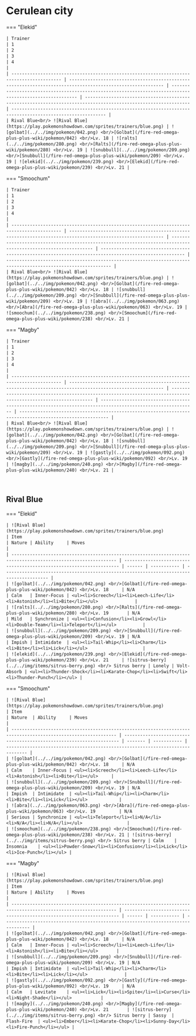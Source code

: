 # Cerulean city

=== "Elekid"

    | Trainer                                                                                   | 1                                                                                                          | 2                                                                                                        | 3                                                                                                              | 4                                                                                                          |
    | ----------------------------------------------------------------------------------------- | ---------------------------------------------------------------------------------------------------------- | -------------------------------------------------------------------------------------------------------- | -------------------------------------------------------------------------------------------------------------- | ---------------------------------------------------------------------------------------------------------- |
    | Rival Blue<br/> ![Rival Blue](https://play.pokemonshowdown.com/sprites/trainers/blue.png) | ![golbat](../../img/pokemon/042.png) <br/>[Golbat](/fire-red-omega-plus-plus-wiki/pokemon/042) <br/>Lv. 18 | ![ralts](../../img/pokemon/280.png) <br/>[Ralts](/fire-red-omega-plus-plus-wiki/pokemon/280) <br/>Lv. 19 | ![snubbull](../../img/pokemon/209.png) <br/>[Snubbull](/fire-red-omega-plus-plus-wiki/pokemon/209) <br/>Lv. 19 | ![elekid](../../img/pokemon/239.png) <br/>[Elekid](/fire-red-omega-plus-plus-wiki/pokemon/239) <br/>Lv. 21 |

=== "Smoochum"

    | Trainer                                                                                   | 1                                                                                                          | 2                                                                                                              | 3                                                                                                      | 4                                                                                                              |
    | ----------------------------------------------------------------------------------------- | ---------------------------------------------------------------------------------------------------------- | -------------------------------------------------------------------------------------------------------------- | ------------------------------------------------------------------------------------------------------ | -------------------------------------------------------------------------------------------------------------- |
    | Rival Blue<br/> ![Rival Blue](https://play.pokemonshowdown.com/sprites/trainers/blue.png) | ![golbat](../../img/pokemon/042.png) <br/>[Golbat](/fire-red-omega-plus-plus-wiki/pokemon/042) <br/>Lv. 18 | ![snubbull](../../img/pokemon/209.png) <br/>[Snubbull](/fire-red-omega-plus-plus-wiki/pokemon/209) <br/>Lv. 19 | ![abra](../../img/pokemon/063.png) <br/>[Abra](/fire-red-omega-plus-plus-wiki/pokemon/063) <br/>Lv. 19 | ![smoochum](../../img/pokemon/238.png) <br/>[Smoochum](/fire-red-omega-plus-plus-wiki/pokemon/238) <br/>Lv. 21 |

=== "Magby"

    | Trainer                                                                                   | 1                                                                                                          | 2                                                                                                              | 3                                                                                                          | 4                                                                                                        |
    | ----------------------------------------------------------------------------------------- | ---------------------------------------------------------------------------------------------------------- | -------------------------------------------------------------------------------------------------------------- | ---------------------------------------------------------------------------------------------------------- | -------------------------------------------------------------------------------------------------------- |
    | Rival Blue<br/> ![Rival Blue](https://play.pokemonshowdown.com/sprites/trainers/blue.png) | ![golbat](../../img/pokemon/042.png) <br/>[Golbat](/fire-red-omega-plus-plus-wiki/pokemon/042) <br/>Lv. 18 | ![snubbull](../../img/pokemon/209.png) <br/>[Snubbull](/fire-red-omega-plus-plus-wiki/pokemon/209) <br/>Lv. 19 | ![gastly](../../img/pokemon/092.png) <br/>[Gastly](/fire-red-omega-plus-plus-wiki/pokemon/092) <br/>Lv. 19 | ![magby](../../img/pokemon/240.png) <br/>[Magby](/fire-red-omega-plus-plus-wiki/pokemon/240) <br/>Lv. 21 |

<br/>

## Rival Blue

=== "Elekid"

    | ![Rival Blue](https://play.pokemonshowdown.com/sprites/trainers/blue.png)                                      | Item                                                                 | Nature | Ability     | Moves                                                                                   |
    | -------------------------------------------------------------------------------------------------------------- | -------------------------------------------------------------------- | ------ | ----------- | --------------------------------------------------------------------------------------- |
    | ![golbat](../../img/pokemon/042.png) <br/>[Golbat](/fire-red-omega-plus-plus-wiki/pokemon/042) <br/>Lv. 18     | N/A                                                                  | Calm   | Inner-Focus | <ul><li>Screech</li><li>Leech-Life</li><li>Astonish</li><li>Bite</li></ul>              |
    | ![ralts](../../img/pokemon/280.png) <br/>[Ralts](/fire-red-omega-plus-plus-wiki/pokemon/280) <br/>Lv. 19       | N/A                                                                  | Mild   | Synchronize | <ul><li>Confusion</li><li>Growl</li><li>Double-Team</li><li>Teleport</li></ul>          |
    | ![snubbull](../../img/pokemon/209.png) <br/>[Snubbull](/fire-red-omega-plus-plus-wiki/pokemon/209) <br/>Lv. 19 | N/A                                                                  | Impish | Intimidate  | <ul><li>Tail-Whip</li><li>Charm</li><li>Bite</li><li>Lick</li></ul>                     |
    | ![elekid](../../img/pokemon/239.png) <br/>[Elekid](/fire-red-omega-plus-plus-wiki/pokemon/239) <br/>Lv. 21     | ![sitrus-berry](../../img/items/sitrus-berry.png) <br/> Sitrus berry | Lonely | Volt-Absorb | <ul><li>Thunder-Shock</li><li>Karate-Chop</li><li>Swift</li><li>Thunder-Punch</li></ul> |

=== "Smoochum"

    | ![Rival Blue](https://play.pokemonshowdown.com/sprites/trainers/blue.png)                                      | Item                                                                 | Nature  | Ability     | Moves                                                                          |
    | -------------------------------------------------------------------------------------------------------------- | -------------------------------------------------------------------- | ------- | ----------- | ------------------------------------------------------------------------------ |
    | ![golbat](../../img/pokemon/042.png) <br/>[Golbat](/fire-red-omega-plus-plus-wiki/pokemon/042) <br/>Lv. 18     | N/A                                                                  | Calm    | Inner-Focus | <ul><li>Screech</li><li>Leech-Life</li><li>Astonish</li><li>Bite</li></ul>     |
    | ![snubbull](../../img/pokemon/209.png) <br/>[Snubbull](/fire-red-omega-plus-plus-wiki/pokemon/209) <br/>Lv. 19 | N/A                                                                  | Impish  | Intimidate  | <ul><li>Tail-Whip</li><li>Charm</li><li>Bite</li><li>Lick</li></ul>            |
    | ![abra](../../img/pokemon/063.png) <br/>[Abra](/fire-red-omega-plus-plus-wiki/pokemon/063) <br/>Lv. 19         | N/A                                                                  | Serious | Synchronize | <ul><li>Teleport</li><li>N/A</li><li>N/A</li><li>N/A</li></ul>                 |
    | ![smoochum](../../img/pokemon/238.png) <br/>[Smoochum](/fire-red-omega-plus-plus-wiki/pokemon/238) <br/>Lv. 21 | ![sitrus-berry](../../img/items/sitrus-berry.png) <br/> Sitrus berry | Calm    | Insomnia    | <ul><li>Powder-Snow</li><li>Confusion</li><li>Lick</li><li>Ice-Punch</li></ul> |

=== "Magby"

    | ![Rival Blue](https://play.pokemonshowdown.com/sprites/trainers/blue.png)                                      | Item                                                                 | Nature | Ability     | Moves                                                                            |
    | -------------------------------------------------------------------------------------------------------------- | -------------------------------------------------------------------- | ------ | ----------- | -------------------------------------------------------------------------------- |
    | ![golbat](../../img/pokemon/042.png) <br/>[Golbat](/fire-red-omega-plus-plus-wiki/pokemon/042) <br/>Lv. 18     | N/A                                                                  | Calm   | Inner-Focus | <ul><li>Screech</li><li>Leech-Life</li><li>Astonish</li><li>Bite</li></ul>       |
    | ![snubbull](../../img/pokemon/209.png) <br/>[Snubbull](/fire-red-omega-plus-plus-wiki/pokemon/209) <br/>Lv. 19 | N/A                                                                  | Impish | Intimidate  | <ul><li>Tail-Whip</li><li>Charm</li><li>Bite</li><li>Lick</li></ul>              |
    | ![gastly](../../img/pokemon/092.png) <br/>[Gastly](/fire-red-omega-plus-plus-wiki/pokemon/092) <br/>Lv. 19     | N/A                                                                  | Calm   | Levitate    | <ul><li>Lick</li><li>Spite</li><li>Curse</li><li>Night-Shade</li></ul>           |
    | ![magby](../../img/pokemon/240.png) <br/>[Magby](/fire-red-omega-plus-plus-wiki/pokemon/240) <br/>Lv. 21       | ![sitrus-berry](../../img/items/sitrus-berry.png) <br/> Sitrus berry | Sassy  | Flash-Fire  | <ul><li>Ember</li><li>Karate-Chop</li><li>Sunny-Day</li><li>Fire-Punch</li></ul> |